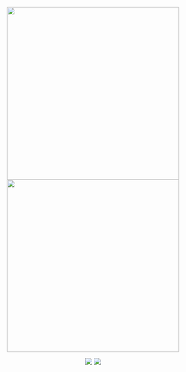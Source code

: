 <p align="center">
<!-- https://github.com/anuraghazra/github-readme-stats -->
<img align="center" width="400" src="https://github-readme-stats.vercel.app/api?username=EpochHIT&theme=transparent&show_icons=true&hide_border=true&show=reviews&hide_title=true&hide=contribs" />
<!-- https://github.com/DenverCoder1/github-readme-streak-stats -->
<img align="center" width="400" src="https://streak-stats.demolab.com?user=EpochHIT&theme=transparent&date_format=%5BY.%5Dn.j&hide_border=true" />
<br/>
<!-- https://github.com/Ashutosh00710/github-readme-activity-graph -->
<!-- <img width="800" src="https://github-readme-activity-graph.vercel.app/graph?username=EpochHIT&theme=github-compact&hide_border=true&area=true&custom_title=Contribution%20Graph" />
<br/> -->


<!-- https://github.com/badges/shields -->
<p align="center">
<a href="https://github.com/EpochHIT"><img src="https://img.shields.io/badge/GitHub-EpochHIT-blue?logo=github" /></a>
<!-- https://github.com/antonkomarev/github-profile-views-counter -->
<img src="https://komarev.com/ghpvc/?username=EpochHIT&abbreviated=true&color=yellow" />
</p>
